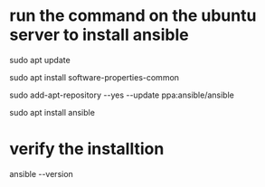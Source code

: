 # run the command on the ubuntu server to install ansible
sudo apt update

sudo apt install software-properties-common

sudo add-apt-repository --yes --update ppa:ansible/ansible

sudo apt install ansible

# verify the installtion

ansible --version
